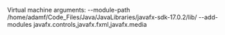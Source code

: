 Virtual machine arguments: --module-path /home/adamf/Code_Files/Java/JavaLibraries/javafx-sdk-17.0.2/lib/ --add-modules javafx.controls,javafx.fxml,javafx.media
